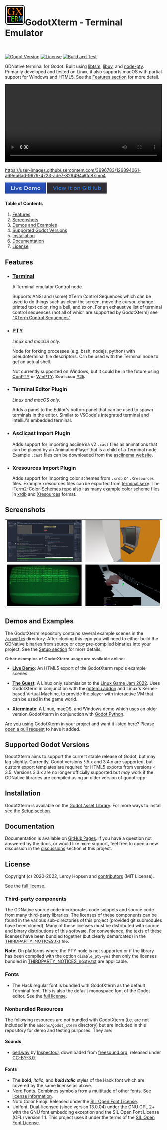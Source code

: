 <img align="left" width="64" height="64" src="./media/icon.png">

# GodotXterm - Terminal Emulator

<br/>

[![Godot Version](https://img.shields.io/badge/Godot-4.2+-blue.svg)](#supported-godot-versions)
[![License](https://img.shields.io/badge/License-MIT-green.svg)](https://github.com/lihop/godot-xterm/blob/stable/LICENSE.md)
[![Build and Test](https://github.com/lihop/godot-xterm/actions/workflows/main.yml/badge.svg?event=schedule)](https://github.com/lihop/godot-xterm/actions/workflows/main.yml)

GDNative terminal for Godot.
Built using [libtsm](https://www.freedesktop.org/wiki/Software/libtsm/), [libuv](https://github.com/libuv/libuv), and [node-pty](https://github.com/microsoft/node-pty).
Primarily developed and tested on Linux, it also supports macOS with partial support for Windows and HTML5. See the [Features section](#features) for more detail.

<video width="100%" controls>
  <source src="https://user-images.githubusercontent.com/3696783/126894061-a69eb6ad-9979-4723-ade7-829494a9fc87.mp4" />
</video>

<div id="video-preview">

https://user-images.githubusercontent.com/3696783/126894061-a69eb6ad-9979-4723-ade7-829494a9fc87.mp4

</div>

[![Live Demo](./media/live_demo_button.png)](https://lihop.github.io/godot-xterm-dist/demo)
[![View it on GitHub](./media/view_it_on_github_button.png)](https://github.com/lihop/godot-xterm)

#### Table of Contents

1. [Features](#features)
2. [Screenshots](#screenshots)
3. [Demos and Examples](#demos-and-examples)
4. [Supported Godot Versions](#supported-godot-versions)
5. [Installation](#installation)
6. [Documentation](#documentation)
7. [License](#license)

## Features

- ### [Terminal](https://lihop.github.io/godot-xterm/api/terminal)

  A Terminal emulator Control node.

  Supports ANSI and (some) XTerm Control Sequences which can be used to do things such as clear the screen, move the cursor, change printed text color, ring a bell, and so on.
  For an exhaustive list of terminal control sequences (not all of which are supported by GodotXterm) see ["XTerm Control Sequences"](https://invisible-island.net/xterm/ctlseqs/ctlseqs.html).

- ### [PTY](https://lihop.github.io/godot-xterm/api/pty)

  _Linux and macOS only._

  Node for forking processes (e.g. bash, nodejs, python) with pseudoterminal file descriptors.
  Can be used with the Terminal node to get an actual shell.

  Not currently supported on Windows, but it could be in the future using [ConPTY](https://docs.microsoft.com/en-us/windows/console) or [WinPTY](https://github.com/rprichard/winpty).
  See issue [\#25](https://github.com/lihop/godot-xterm/issues/25).

- ### Terminal Editor Plugin

  _Linux and macOS only._

  Adds a panel to the Editor's bottom panel that can be used to spawn terminals in the editor.
  Similar to VSCode's integrated terminal and IntelliJ's embedded terminal.

- ### Asciicast Import Plugin

  Adds support for importing asciinema v2 `.cast` files as animations that can be played by an AnimationPlayer that is a child of a Terminal node.
  Example `.cast` files can be downloaded from the [asciinema website](https://asciinema.org).

- ### Xresources Import Plugin
  Adds support for importing color schemes from `.xrdb` or `.Xresources` files.
  Example xresources files can be exported from [terminal.sexy](https://terminal.sexy).
  The [iTerm2-Color-Schemes repo](https://github.com/mbadolato/iTerm2-Color-Schemes) also has many example color scheme files in [xrdb](https://github.com/mbadolato/iTerm2-Color-Schemes/tree/master/xrdb) and [Xresources](https://github.com/mbadolato/iTerm2-Color-Schemes/tree/master/Xresources) format.

## Screenshots

|                                        |                                        |
| -------------------------------------- | -------------------------------------- |
| ![](./media/screenshot_editor.png)     | ![](./media/screenshot_the_guest.png)  |
| ![](./media/screenshot_retro_term.jpg) | ![](./media/screenshot_xterminate.png) |

## Demos and Examples

The GodotXterm repository contains several example scenes in the [`/examples`](https://github.com/lihop/godot-xterm/tree/stable/examples) directory.
After cloning this repo you will need to either build the GDNative binaries from source or copy pre-compiled binaries into your project.
See the [Setup section](https://lihop.github.io/godot-xterm/setup) for more details.

Other examples of GodotXterm usage are available online:

- [**Live Demo**](https://lihop.github.io/godot-xterm-dist/demo): An HTML5 export of the GodotXterm repo's example scenes.

- [**The Guest**](https://lihop.itch.io/the-guest): A Linux only submission to the [Linux Game Jam 2022](https://itch.io/jam/linux-game-jam-2022). Uses GodotXterm in conjunction with the [gdtemu addon](https://github.com/lihop/gdtemu) and Linux's Kernel-based Virtual Machine, to provide the player with interactive VM that can be used in the game world.

- [**Xterminate**](https://lihop.itch.io/xterminate): A Linux, macOS, and Windows demo which uses an older version GodotXterm in conjunction with [Godot Python](https://github.com/touilleMan/godot-python).

Are you using GodotXterm in your project and want it listed here? Please [open a pull request](https://github.com/lihop/godot-xterm/pulls) to have it added.

## Supported Godot Versions

GodotXterm aims to support the current stable release of Godot, but may lag slightly.
Currently, Godot versions 3.5.x and 3.4.x are supported, but custom export templates
are required for HTML5 exports from versions < 3.5.
Versions 3.3.x are no longer officially supported but _may_ work if the GDNative libraries are
compiled using an older version of godot-cpp.

## Installation

GodotXterm is available on the [Godot Asset Library](https://godotengine.org/asset-library/asset/1007).
For more ways to install see the [Setup section](https://lihop.github.io/godot-xterm/setup).

## Documentation

Documentation is available on [GitHub Pages](https://lihop.github.io/godot-xterm).
If you have a question not answered by the docs, or would like more support, feel free to open a new discussion in the [discussions](https://github.com/lihop/godot-xterm/discussions) section of this project.

## License

Copyright (c) 2020-2022, Leroy Hopson and [contributors](https://github.com/lihop/godot-xterm/graphs/contributors) (MIT License).

See the [full license](https://github.com/lihop/godot-xterm/blob/stable/LICENSE.md).

### Third-party components

The GDNative source code incorporates code snippets and source code from many third-party libraries. The licenses of these components can be found in the various sub-directories of this project (provided git submodules have been cloned). Many of these licenses must be distributed with source and binary distributions of this software. For convenience, the texts of these licenses have been bundled together (but clearly demarcated) in the [THIRDPARTY_NOTICES.txt](https://github.com/lihop/godot-xterm/blob/stable/addons/godot_xterm/THIRDPARTY_NOTICES.txt) file.

**Note:** On platforms where the PTY node is not supported or if the library has been compiled with the option `disable_pty=yes` then only the licenses bundled in [THIRDPARTY_NOTICES_nopty.txt](https://github.com/lihop/godot-xterm/blob/stable/addons/godot_xterm/THIRDPARTY_NOTICES_nopty.txt) are applicable.

### Fonts

- The Hack regular font is bundled with GodotXterm as the default Terminal font. This is also the default monospace font of the Godot editor. See the [full license](https://github.com/lihop/godot-xterm/blob/stable/addons/godot_xterm/themes/fonts/hack/LICENSE.md).

### Nonbundled Resources

The following resources are not bundled with GodotXterm (i.e. are not included in the `addons/godot_xterm` directory) but are included in this repository for demo and testing purposes. They are:

#### Sounds

- [bell.wav](https://github.com/lihop/godot-xterm/blob/stable/themes/audio/bell.wav) by [InspectorJ](https://www.jshaw.co.uk), downloaded from [freesound.org](https://freesound.org/people/InspectorJ/sounds/484344/), released under [CC-BY-3.0](https://creativecommons.org/licenses/by/3.0/).

#### Fonts

- The **bold**, _italic_, and **_bold italic_** styles of the Hack font which are covered by the same license as above.
- Nerd Fonts. Combines symbols from a multitude of other fonts. See [license information](https://github.com/lihop/godot-xterm/blob/stable/themes/fonts/nerd_fonts/README.md).
- Noto Color Emoji. Released under the [SIL Open Font License](https://github.com/lihop/godot-xterm/blob/stable/themes/fonts/noto_color_emoji/LICENSE_OFL.txt).
- Unifont. Dual-licensed (since version 13.0.04) under the GNU GPL 2+ with the GNU font embedding exception and the SIL Open Font License (OFL) version 1.1. This project uses it under the terms of the [SIL Open Font License](https://github.com/lihop/godot-xterm/blob/stable/themes/fonts/unifont/LICENSE_OFL-1.1.txt).
